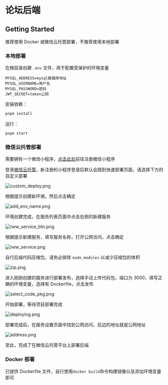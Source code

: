 # 论坛后端

## Getting Started

推荐使用 Docker 或微信云托管部署，不推荐使用本地部署

### 本地部署

在根目录创建 `.env` 文件，用于配置受保护的环境变量

```dotenv
MYSQL_ADDRESS=mysql数据库地址
MYSQL_USERNAME=用户名
MYSQL_PASSWORD=密码
JWT_SECRET=token公钥
```

安装依赖：

```bash
pnpm install
```

运行：

```bash
pnpm start
```

### 微信云托管部署

需要拥有一个微信小程序，[点击此处](https://mp.weixin.qq.com/wxopen/waregister?action=step1&source=mpregister&token=&lang=zh_CN)前往注册微信小程序

登录[微信云托管](https://cloud.weixin.qq.com/cloudrun)，新注册的小程序登录后默认会跳到快速部署页面，请选择下方的自定义部署

![custom_deploy.png](../assets/server/custom_deploy.png)

根据提示创建新环境，然后点击确定

![add_env_name.png](../assets/server/add_env_name.png)

环境创建完成，在服务列表页面中点击右侧的新建服务

![new_service_btn.png](../assets/server/new_service_btn.png)

根据提示新建服务，填写服务名称，打开公网访问，点击确定

![new_service.png](../assets/server/new_service.png)

自行后端代码压缩包，请务必排除 `node_modules` 以减少压缩包的体积

![zip.png](../assets/server/zip.png)

进入刚刚创建的服务进行部署发布，选择手动上传代码包，端口为 3000，填写正确的环境变量，选择有 Dockerfile，点击发布

![select_code_pkg.png](../assets/server/select_code_pkg.png)

开始部署，等待项目部署完成

![deploying.png](../assets/server/deploying.png)

部署完成后，在服务设置页面中找到公网访问，后边的地址就是公网地址

![address.png](../assets/server/address.png)

至此，完成了在微信云托管平台上部署后端

### Docker 部署

已提供 Dockerfile 文件，自行使用`docker build`命令构建镜像以及添加环境变量即可
